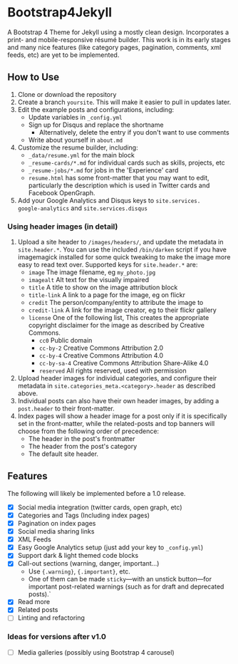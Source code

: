 # Bootstrap4Jekyll

A Bootstrap 4 Theme for Jekyll using a mostly clean design. Incorporates a
print- and mobile-responsive résumé builder. This work is in its early stages
and many nice features (like category pages, pagination, comments, xml feeds,
etc) are yet to be implemented.

## How to Use

1. Clone or download the repository
2. Create a branch `yoursite`. This will make it easier to pull in updates
    later.
3. Edit the example posts and configurations, including:
    * Update variables in `_config.yml`
    * Sign up for Disqus and replace the shortname
        * Alternatively, delete the entry if you don't want to use comments
    * Write about yourself in `about.md`
4. Customize the resume builder, including:
    * `_data/resume.yml` for the main block
    * `_resume-cards/*.md` for individual cards such as skills, projects, etc
    * `_resume-jobs/*.md` for jobs in the 'Experience' card
    * `resume.html` has some front-matter that you may want to edit, particularly
      the description which is used in Twitter cards and Facebook OpenGraph.
5. Add your Google Analytics and Disqus keys to
    `site.services.   google-analytics` and `site.services.disqus`

### Using header images (in detail)

1. Upload a site header to `/images/headers/`, and update the metadata in
    `site.header.*`. You can use the included `/bin/darken` script if you
    have imagemagick installed for some quick tweaking to make the image more
    easy to read text over. Supported keys for `site.header.*` are:
    * `image` The image filename, eg `my_photo.jpg`
    * `imagealt` Alt text for the visually impaired
    * `title` A title to show on the image attribution block
    * `title-link` A link to a page for the image, eg on flickr
    * `credit` The person/company/entity to attribute the image to
    * `credit-link` A link for the image creator, eg to their flickr gallery
    * `license` One of the following list, This creates the appropriate
      copyright disclaimer for the image as described by Creative Commons.
      * `cc0` Public domain
      * `cc-by-2` Creative Commons Attribution 2.0
      * `cc-by-4` Creative Commons Attribution 4.0
      * `cc-by-sa-4` Creative Commons Attribution Share-Alike 4.0
      * `reserved` All rights reserved, used with permission
2. Upload header images for individual categories, and configure their
    metadata in `site.categories_meta.<category>.header` as described above.
3. Individual posts can also have their own header images, by adding a
    `post.header` to their front-matter.
4. Index pages will show a
    header image for a post only if it is specifically set in the
    front-matter, while the related-posts and top banners will choose from
    the following order of precedence:
    * The header in the post's frontmatter
    * The header from the post's category
    * The default site header.

## Features

The following will likely be implemented before a 1.0 release.

* [x] Social media integration (twitter cards, open graph, etc)
* [x] Categories and Tags (Including index pages)
* [x] Pagination on index pages
* [x] Social media sharing links
* [x] XML Feeds
* [x] Easy Google Analytics setup (just add your key to `_config.yml`)
* [x] Support dark & light themed code blocks
* [x] Call-out sections (warning, danger, important...)
  * Use `{.warning}`, `{.important}`, etc.
  * One of them can be made `sticky`—with an unstick button—for important
    post-related warnings (such as for draft and deprecated posts).`
* [x] Read more
* [x] Related posts
* [ ] Linting and refactoring

### Ideas for versions after v1.0

* [ ] Media galleries (possibly using Bootstrap 4 carousel)
